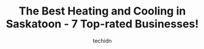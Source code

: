 ---
layout: ampstory
image: https://i0.wp.com/www.auto.or.id/wp-content/uploads/2023/06/razor-heating-and-a-c-ltd-0-saskatoon-1686324796.jpeg?resize=640,853
author: techidn
featured: false
description: Saskatoon, Saskatchewan, Canada is a haven for Heating and Cooling enthusiasts, boasting an impressive array of 7 top-notch establishments. Whether youre a seasoned connoisseur or simply cu
title: The Best Heating and Cooling in Saskatoon - 7 Top-rated Businesses!
cover:
   title: The Best Heating and Cooling in Saskatoon - 7 Top-rated Businesses!
   subtitle: AUTO.OR.ID
   background: https://www.auto.or.id/wp-content/uploads/2023/06/razor-heating-and-a-c-ltd-0-saskatoon-1686324796.jpeg

pages: 
 - layout: thirds
   top: <h1>#1 Reliance Greggs Heating, Air Conditioning & Plumbing</h1>
   bottom: "<p>We had a rental hot water heater installed to replace a leaky 12 year old one from the same company. The entire experience (from contact with a sales rep to assess our ol</p>"
   background: https://www.auto.or.id/wp-content/uploads/2023/06/razor-heating-and-a-c-ltd-1-saskatoon-1686324798.jpeg
   backgroundblur: true
 - layout: thirds
   top: <h1>#2 furnaceguys</h1>
   bottom: "<p>3069 Faithfull Ave Unit B, Saskatoon, SK S7K 8B3, Canada</p>"
   background: https://www.auto.or.id/wp-content/uploads/2023/06/razor-heating-and-a-c-ltd-2-saskatoon-1686324799.jpeg
   cta:
      link: https://www.auto.or.id/the-best-heating-and-cooling-in-saskatoon-7-top-rated-businesses/
      text: The Best Heating and Cooling in Saskatoon - 7 Top-rated Businesses!
 - layout: thirds
   top: <h1>#3 Razor Heating and A/C Ltd.</h1>
   bottom: "<p>218 Wheeler St # 4, Saskatoon, SK S7P 0A9, Canada</p>"
   background: https://images.unsplash.com/photo-1596639410348-8470f7fa9f84?ixlib=rb-4.0.3&ixid=MnwxMjA3fDB8MHxwaG90by1wYWdlfHx8fGVufDB8fHx8&auto=format&fit=crop&w=640&h=853&q=80
   cta:
      link: https://www.auto.or.id/the-best-heating-and-cooling-in-saskatoon-7-top-rated-businesses/
      text: The Best Heating and Cooling in Saskatoon - 7 Top-rated Businesses!
 - layout: thirds
   top: <h1>#4 Gibbon Heating & Air Conditioning</h1>
   bottom: "<p>129 Jessop Ave, Saskatoon, SK S7N 1Y3, Canada</p>"
   background: https://images.unsplash.com/photo-1577732024748-f6ba00087e33?ixlib=rb-4.0.3&ixid=MnwxMjA3fDB8MHxwaG90by1wYWdlfHx8fGVufDB8fHx8&auto=format&fit=crop&w=640&h=853&q=80
   cta:
      link: https://www.auto.or.id/the-best-heating-and-cooling-in-saskatoon-7-top-rated-businesses/
      text: The Best Heating and Cooling in Saskatoon - 7 Top-rated Businesses!
 - layout: thirds
   top: <h1>#5 Efficiency Heating & Cooling</h1>
   bottom: "<p>4003 Millar Ave, Saskatoon, SK S7K 2K6, Canada</p>"
   background: https://images.unsplash.com/photo-1539788816080-8bdd722d8c22?ixlib=rb-4.0.3&ixid=MnwxMjA3fDB8MHxwaG90by1wYWdlfHx8fGVufDB8fHx8&auto=format&fit=crop&w=640&h=853&q=80
   cta:
      link: https://www.auto.or.id/the-best-heating-and-cooling-in-saskatoon-7-top-rated-businesses/
      text: The Best Heating and Cooling in Saskatoon - 7 Top-rated Businesses!
 - layout: thirds
   top: <h1>#6 MWK Heating & Cooling LTD</h1>
   bottom: "<p>110 Carling Pl, Saskatoon, SK S7M 4C2, Canada</p>"
   background: https://images.unsplash.com/photo-1484136063621-1acbc3b4ec98?ixlib=rb-4.0.3&ixid=MnwxMjA3fDB8MHxwaG90by1wYWdlfHx8fGVufDB8fHx8&auto=format&fit=crop&w=640&h=853&q=80
   cta:
      link: https://www.auto.or.id/the-best-heating-and-cooling-in-saskatoon-7-top-rated-businesses/
      text: The Best Heating and Cooling in Saskatoon - 7 Top-rated Businesses!
 - layout: thirds
   top: <h1>#7 Pro Service Plumbing, Heating, Air Conditioning & Electrical</h1>
   bottom: "<p>510 48 St E #2, Saskatoon, SK S7K 5T9, Canada</p>"
   background: https://images.unsplash.com/photo-1474015977340-64a93f54a9f5?ixlib=rb-4.0.3&ixid=MnwxMjA3fDB8MHxwaG90by1wYWdlfHx8fGVufDB8fHx8&auto=format&fit=crop&w=640&h=853&q=80
   cta:
      link: https://www.auto.or.id/the-best-heating-and-cooling-in-saskatoon-7-top-rated-businesses/
      text: The Best Heating and Cooling in Saskatoon - 7 Top-rated Businesses!
 - layout: thirds
   middle: Continue reading...
   background: https://images.unsplash.com/photo-1637005218692-a7e234ffcbf4?ixlib=rb-4.0.3&ixid=MnwxMjA3fDB8MHxwaG90by1wYWdlfHx8fGVufDB8fHx8&auto=format&fit=crop&w=640&h=853&q=80
   cta:
      link: https://www.auto.or.id/the-best-heating-and-cooling-in-saskatoon-7-top-rated-businesses/
      text: The Best Heating and Cooling in Saskatoon - 7 Top-rated Businesses!

---